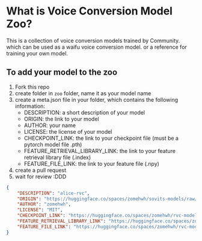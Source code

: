 # What is Voice Conversion Model Zoo?
This is a collection of voice conversion models trained by Community.
which can be used as a waifu voice conversion model. or a reference for training your own model.

## To add your model to the zoo
1. Fork this repo
2. create folder in `zoo` folder, name it as your model name
3. create a meta.json file in your folder, which contains the following information:
    - DESCRIPTION: a short description of your model
    - ORIGIN: the link to your model
    - AUTHOR: your name
    - LICENSE: the license of your model
    - CHECKPOINT_LINK: the link to your checkpoint file (must be a pytorch model file .pth)
    - FEATURE_RETRIEVAL_LIBRARY_LINK: the link to your feature retrieval library file (.index)
    - FEATURE_FILE_LINK: the link to your feature file (.npy)
4. create a pull request
5. wait for review :DDD
```json
{
    "DESCRIPTION": "alice-rvc",
    "ORIGIN": "https://huggingface.co/spaces/zomehwh/sovits-models/raw/main/models/alice",
    "AUTHOR": "zomehwh",
    "LICENSE": "MIT",
    "CHECKPOINT_LINK": "https://huggingface.co/spaces/zomehwh/rvc-models/resolve/main/weights/alice/alice.pth",
    "FEATURE_RETRIEVAL_LIBRARY_LINK": "https://huggingface.co/spaces/zomehwh/rvc-models/resolve/main/weights/alice/added_IVF141_Flat_nprobe_4.index",
    "FEATURE_FILE_LINK": "https://huggingface.co/spaces/zomehwh/rvc-models/resolve/main/weights/alice/total_fea.npy"
}
```